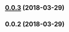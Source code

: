 <a name="0.0.3"></a>
## [0.0.3](https://github.com/lols14/ngx-responsive-helper/compare/v0.0.2...v0.0.3) (2018-03-29)



<a name="0.0.2"></a>
## 0.0.2 (2018-03-29)



